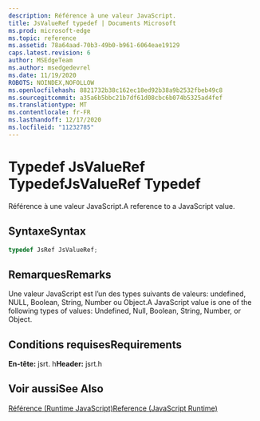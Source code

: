 ```yaml
---
description: Référence à une valeur JavaScript.
title: JsValueRef typedef | Documents Microsoft
ms.prod: microsoft-edge
ms.topic: reference
ms.assetid: 78a64aad-70b3-49b0-b961-6064eae19129
caps.latest.revision: 6
author: MSEdgeTeam
ms.author: msedgedevrel
ms.date: 11/19/2020
ROBOTS: NOINDEX,NOFOLLOW
ms.openlocfilehash: 8821732b38c162ec18ed92b38a9b2532fbeb49c8
ms.sourcegitcommit: a35a6b5bbc21b7df61d08cbc6b074b5325ad4fef
ms.translationtype: MT
ms.contentlocale: fr-FR
ms.lasthandoff: 12/17/2020
ms.locfileid: "11232785"
---
```

# <span data-ttu-id="7ad96-103">Typedef JsValueRef Typedef</span><span class="sxs-lookup"><span data-stu-id="7ad96-103">JsValueRef Typedef</span></span>

<span data-ttu-id="7ad96-104">Référence à une valeur JavaScript.</span><span class="sxs-lookup"><span data-stu-id="7ad96-104">A reference to a JavaScript value.</span></span>  
  
## <span data-ttu-id="7ad96-105">Syntaxe</span><span class="sxs-lookup"><span data-stu-id="7ad96-105">Syntax</span></span>  
  
```cpp 
typedef JsRef JsValueRef;  
```  
  
## <span data-ttu-id="7ad96-106">Remarques</span><span class="sxs-lookup"><span data-stu-id="7ad96-106">Remarks</span></span>  
 <span data-ttu-id="7ad96-107">Une valeur JavaScript est l’un des types suivants de valeurs: undefined, NULL, Boolean, String, Number ou Object.</span><span class="sxs-lookup"><span data-stu-id="7ad96-107">A JavaScript value is one of the following types of values: Undefined, Null, Boolean, String, Number, or Object.</span></span>  
  
## <span data-ttu-id="7ad96-108">Conditions requises</span><span class="sxs-lookup"><span data-stu-id="7ad96-108">Requirements</span></span>  
 <span data-ttu-id="7ad96-109">**En-tête:** jsrt. h</span><span class="sxs-lookup"><span data-stu-id="7ad96-109">**Header:** jsrt.h</span></span>  
  
## <span data-ttu-id="7ad96-110">Voir aussi</span><span class="sxs-lookup"><span data-stu-id="7ad96-110">See Also</span></span>  
 [<span data-ttu-id="7ad96-111">Référence (Runtime JavaScript)</span><span class="sxs-lookup"><span data-stu-id="7ad96-111">Reference (JavaScript Runtime)</span></span>](../chakra-hosting/reference-javascript-runtime.md)
